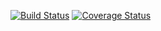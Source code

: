 [![Build Status](https://app.travis-ci.com/suprateek-sc19/django-polls-app.svg?token=XV2cGcwsmscapBbZN63N&branch=main)](https://app.travis-ci.com/suprateek-sc19/django-polls-app)
[![Coverage Status](https://coveralls.io/repos/github/suprateek-sc19/django-polls-app/badge.svg?branch=master)](https://coveralls.io/github/suprateek-sc19/django-polls-app?branch=master)
